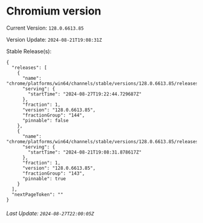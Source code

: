 # Chromium version

Current Version: `128.0.6613.85`

Version Update: `2024-08-21T19:08:31Z`

Stable Release(s):
```
{
  "releases": [
    {
      "name": "chrome/platforms/win64/channels/stable/versions/128.0.6613.85/releases/1724786564",
      "serving": {
        "startTime": "2024-08-27T19:22:44.729687Z"
      },
      "fraction": 1,
      "version": "128.0.6613.85",
      "fractionGroup": "144",
      "pinnable": false
    },
    {
      "name": "chrome/platforms/win64/channels/stable/versions/128.0.6613.85/releases/1724267311",
      "serving": {
        "startTime": "2024-08-21T19:08:31.878617Z"
      },
      "fraction": 1,
      "version": "128.0.6613.85",
      "fractionGroup": "143",
      "pinnable": true
    }
  ],
  "nextPageToken": ""
}
```

###### Last Update: `2024-08-27T22:00:05Z`
        